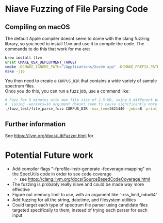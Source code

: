 # Niave Fuzzing of File Parsing Code

## Compiling on macOS
The default Apple compiler doesnt seem to dome with the clang fuzzing library, so you need to install `llvm` and use it to compile the code.  The commands to do this that work for me are:

```bash
brew install llvm
unset CMAKE_OSX_DEPLOYMENT_TARGET
cmake -DCMAKE_IGNORE_PATH="/Applications/Xcode.app" -DCMAKE_PREFIX_PATH="/usr/local/opt/llvm;/path/to/compiled/boost/" -DCMAKE_CXX_COMPILER="/usr/local/opt/llvm/bin/clang++" -DCMAKE_C_COMPILER="/usr/local/opt/llvm/bin/clang" -DCMAKE_CXX_STANDARD_INCLUDE_DIRECTORIES="/usr/local/opt/llvm/include/c++/v1" -DSpecUtils_BUILD_FUZZING_TESTS=ON ..
make -j16
```

You then need to create a `CORPUS_DIR` that contains a wide variety of sample spectrum files.  
Once you do this, you can run a fuzz job, use a command like:
```bash
# Fuzz for 5 minutes with max file size of 2.5 MB, using 8 different processes 
#  (using -workers=16 argument doesnt seem to cause significantly more cpu use than a single worker)
./fuzz_test/file_parse_fuzz CORPUS_DIR -max_len=2621440 -jobs=8 -print_final_stats=1 -rss_limit_mb=4096 -max_total_time=300
```


## Further information
See https://llvm.org/docs/LibFuzzer.html for 

# Potential Future work
- Add compiler flags "-fprofile-instr-generate -fcoverage-mapping" on the SpecUtils code in order to see code coverage
    - see https://clang.llvm.org/docs/SourceBasedCodeCoverage.html
- The fuzzing is probably really niave and could be made way more effective
- Figure out memory limit to use, with an argument like '-rss_limit_mb=64' 
- Add fuzzing for all the string, datetime, and filesystem utilities
- Could target each type of spectrum file parser using candidate files targeted specifically to them, instead of trying each parser for each input
